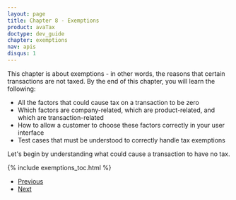 ```yaml
---
layout: page
title: Chapter 8 - Exemptions
product: avaTax
doctype: dev_guide
chapter: exemptions
nav: apis
disqus: 1
---
```


This chapter is about exemptions - in other words, the reasons that certain transactions are not taxed.  By the end of this chapter, you will learn the following:
<ul class="dev-guide-list">
    <li>All the factors that could cause tax on a transaction to be zero</li>
    <li>Which factors are company-related, which are product-related, and which are transaction-related</li>
    <li>How to allow a customer to choose these factors correctly in your user interface</li>
    <li>Test cases that must be understood to correctly handle tax exemptions</li>
</ul>

Let's begin by understanding what could cause a transaction to have no tax.

{% include exemptions_toc.html %}

<ul class="pager">
  <li class="previous"><a href="/avatax/dev-guide/shipping-and-handling/"><i class="glyphicon glyphicon-chevron-left"></i>Previous</a></li>
  <li class="next"><a href="/avatax/dev-guide/exemptions1/what-cause-tax-to-be-zero/">Next<i class="glyphicon glyphicon-chevron-right"></i></a></li>
</ul>